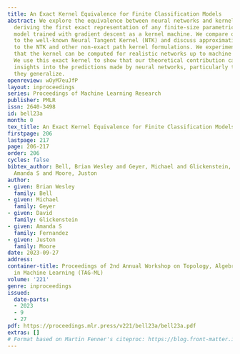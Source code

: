 ```yaml
---
title: An Exact Kernel Equivalence for Finite Classification Models
abstract: We explore the equivalence between neural networks and kernel methods by
  deriving the first exact representation of any finite-size parametric classification
  model trained with gradient descent as a kernel machine. We compare our exact representation
  to the well-known Neural Tangent Kernel (NTK) and discuss approximation error relative
  to the NTK and other non-exact path kernel formulations. We experimentally demonstrate
  that the kernel can be computed for realistic networks up to machine precision.
  We use this exact kernel to show that our theoretical contribution can provide useful
  insights into the predictions made by neural networks, particularly the way in which
  they generalize.
openreview: wOyM7euJfP
layout: inproceedings
series: Proceedings of Machine Learning Research
publisher: PMLR
issn: 2640-3498
id: bell23a
month: 0
tex_title: An Exact Kernel Equivalence for Finite Classification Models
firstpage: 206
lastpage: 217
page: 206-217
order: 206
cycles: false
bibtex_author: Bell, Brian Wesley and Geyer, Michael and Glickenstein, David and Fernandez,
  Amanda S and Moore, Juston
author:
- given: Brian Wesley
  family: Bell
- given: Michael
  family: Geyer
- given: David
  family: Glickenstein
- given: Amanda S
  family: Fernandez
- given: Juston
  family: Moore
date: 2023-09-27
address: 
container-title: Proceedings of 2nd Annual Workshop on Topology, Algebra, and Geometry
  in Machine Learning (TAG-ML)
volume: '221'
genre: inproceedings
issued:
  date-parts:
  - 2023
  - 9
  - 27
pdf: https://proceedings.mlr.press/v221/bell23a/bell23a.pdf
extras: []
# Format based on Martin Fenner's citeproc: https://blog.front-matter.io/posts/citeproc-yaml-for-bibliographies/
---
```

